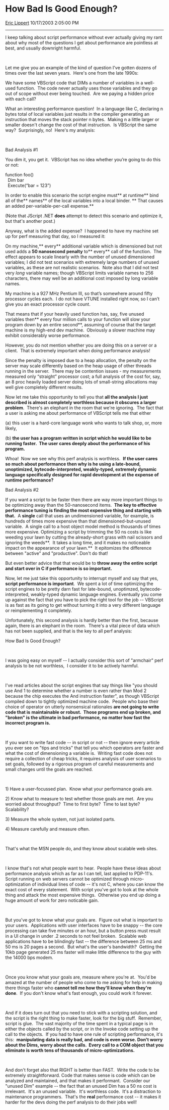 # How Bad Is Good Enough?

[Eric Lippert](https://social.msdn.microsoft.com/profile/Eric%20Lippert) 10/17/2003 2:05:00 PM

-----

I keep talking about script performance without ever actually giving my rant about why most of the questions I get about performance are pointless at best, and usually downright harmful.

 

 

Let me give you an example of the kind of question I've gotten dozens of times over the last seven years.  Here's one from the late 1990s:

We have some VBScript code that DIMs a number of variables in a well-used function.  The code never actually uses those variables and they go out of scope without ever being touched.  Are we paying a hidden price with each call?

What an interesting performance question\!  In a language like C, declaring n bytes total of local variables just results in the compiler generating an instruction that moves the stack pointer n bytes.  Making n a little larger or smaller doesn't change the cost of that instruction.  Is VBScript the same way?  Surprisingly, no\!  Here's my analysis:

 

 

Bad Analysis \#1

You dim it, you get it.  VBScript has no idea whether you’re going to do this or not: 

function foo()  
  Dim bar  
  Execute(“bar = 123”) 

In order to enable this scenario the script engine must** at runtime** bind all of the** names** of the local variables into a local binder. ** That causes an added per-variable-per-call expense.** 

(Note that JScript .NET **does** attempt to detect this scenario and optimize it, but that's another post.)

Anyway, what is the added expense?  I happened to have my machine set up for perf measuring that day, so I measured it:

On my machine,** every** additional variable which is dimensioned but not used adds a **50 nanosecond** **penalty** to** every** call of the function.  The effect appears to scale linearly with the number of unused dimensioned variables; I did not test scenarios with extremely large numbers of unused variables, as these are not realistic scenarios.  Note also that I did not test very *long* variable names; though VBScript limits variable names to 256 characters, there may well be an additional cost imposed by long variable names. 

My machine is a 927 MHz Pentium III, so that’s somewhere around fifty processor cycles each.  I do not have VTUNE installed right now, so I can’t give you an exact processor cycle count. 

That means that if your heavily used function has, say, five unused variables then** every four million calls to your function will slow your program down by an entire second**, assuming of course that the target machine is my high-end dev machine.  Obviously a slower machine may exhibit considerably worse performance.

However, you do not mention whether you are doing this on a server or a client.  That is extremely important when doing performance analysis\! 

Since the penalty is imposed due to a heap allocation, the penalty on the server may scale differently based on the heap usage of other threads running in the server.  There may be contention issues - my measurements measured only “straight” processor cost; a full analysis of the cost for, say, an 8 proc heavily loaded server doing lots of small-string allocations may well give completely different results.  

Now let me take this opportunity to tell you that **all the analysis I just described is almost completely worthless because it obscures a larger problem**.  There's an elephant in the room that we're ignoring.  The fact that a user is asking me about performance of VBScript tells me that either 

(a) this user is a hard-core language wonk who wants to talk shop, or, more likely, 

(b) **the user has a program written in script which he would like to be running faster.  The user cares deeply about the performance of his program.**

Whoa\!  Now we see why this perf analysis is worthless.  **If the user cares so much about performance then why is he using a late-bound, unoptimized, bytecode-interpreted, weakly-typed, extremely dynamic language specifically designed for rapid development at the expense of runtime performance?** 

Bad Analysis \#2

If you want a script to be faster then there are way more important things to be optimizing away than the 50-nanosecond items.  **The key to effective performance tuning is finding the most expensive thing and starting with that.**  A **single** call that uses an undimensioned variable, for example, is hundreds of times more expensive than that dimensioned-but-unused variable.  A single call to a host object model method is thousands of times more expensive. Optimizing a script by trimming the 50 ns costs is like weeding your lawn by cutting the already-short grass with nail scissors and ignoring the weeds**.  It takes a long time, and it makes no noticeable impact on the appearance of your lawn.**  It epitomizes the difference between "active" and "productive". Don't do that\!   

But even better advice that that would be to **throw away the entire script and start over in C if performance is so important.** 

Now, let me just take this opportunity to interrupt myself and say that yes, **script performance is important**.  We spent a lot of time optimizing the script engines to be pretty darn fast for late-bound, unoptimzed, bytecode-interpreted, weakly-typed dynamic language engines. Eventually you come up against the fact that you have to pick the right tool for the job -- VBScript is as fast as its going to get without turning it into a very different language or reimplementing it completely.

Unfortunately, this second analysis is hardly better than the first, because again, there is an elephant in the room.  There's a vital piece of data which has not been supplied, and that is the key to all perf analysis:

How Bad Is Good Enough?

 

I was going easy on myself -- I actually consider this sort of "armchair" perf analysis to be not worthless,  I consider it to be actively harmful.  

 

 

I've read articles about the script engines that say things like "you should use And 1 to determine whether a number is even rather than Mod 2 because the chip executes the And instruction faster", as though VBScript compiled down to tightly optimized machine code.  People who base their choice of operator on utterly nonsensical rationales **are not going to write code that is** **maintainable or robust.  Those programs end up broken, and "broken" is the ultimate in bad performance, no matter how fast the incorrect program is.** 

 

 

If you want to write fast code -- in script or not -- then ignore every article you ever see on "tips and tricks" that tell you which operators are faster and what the cost of dimensioning a variable is.  Writing fast code does not require a collection of cheap tricks, it requires analysis of user scenarios to set goals, followed by a rigorous program of careful measurements and small changes until the goals are reached.

 

1\) Have a user-focussed plan.  Know what your performance goals are.

2\) Know what to measure to test whether those goals are met.  Are you worried about throughput?  Time to first byte?  Time to last byte?  Scalability?

3\) Measure the whole system, not just isolated parts.

4\) Measure carefully and measure often.

 

That's what the MSN people do, and they know about scalable web sites.

  

I know that's not what people want to hear.  People have these ideas about performance analysis which as far as I can tell, last applied to PDP-11's.  Script running on web servers cannot be optimized through micro-optimization of individual lines of code -- it's not C, where you can know the exact cost of every statement.  With script you've got to look at the whole thing and attack the most expensive things.  Otherwise you end up doing a huge amount of work for zero noticable gain.

 

 

But you've got to know what your goals are.  Figure out what is important to your users.  Applications with user interfaces have to be snappy -- the core processing can take five minutes or an hour, but a button press must result in a UI change in under .2 seconds to not feel broken.  Scalable web applications have to be blindingly fast -- the difference between 25 ms and 50 ms is 20 pages a second.  But what's the user's bandwidth?  Getting the 10kb page generated 25 ms faster will make little difference to the guy with the 14000 bps modem.

 

 

Once you know what your goals are, measure where you're at.  You'd be amazed at the number of people who come to me asking for help in making there things faster who **cannot tell me how they'll know when they're done**.  If you don't know what's fast enough, you could work it forever.

 

 

And if it does turn out that you need to stick with a scripting solution, and the script is the right thing to make faster, look for the big stuff.  Remember, script is glue.  The vast majority of the time spent in a typical page is in either the objects called by the script, or in the Invoke code setting up the call to the objects.  If you had to have one rule of scripting performance, it's this:  **manipulating data is really bad, and code is even worse. Don't worry about the Dims, worry about the calls.  Every call to a COM object that you eliminate is worth tens of thousands of micro-optimizations.**

 

And don't forget also that RIGHT is better than FAST.  Write the code to be extremely straightforward. Code that makes sense is code which can be analyzed and maintained, and that makes it performant.  Consider our "unused Dim" example -- the fact that an unused Dim has a 50 ns cost is irrelevant.  It's an unused variable.  It's worthless code.  It's a distraction to maintenance programmers.  That's the **real** performance cost -- it makes it harder for the devs doing the perf analysis to do their jobs well\!

